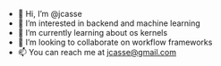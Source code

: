 - 👋 Hi, I’m @jcasse
- 👀 I’m interested in backend and machine learning
- 🌱 I’m currently learning about os kernels
- 💞️ I’m looking to collaborate on workflow frameworks
- 📫 You can reach me at jcasse@gmail.com

<!---
jcasse/jcasse is a ✨ special ✨ repository because its `README.md` (this file) appears on your GitHub profile.
You can click the Preview link to take a look at your changes.
--->
